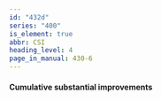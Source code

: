 ```yaml
---
id: "432d"
series: "400"
is_element: true
abbr: CSI
heading_level: 4
page_in_manual: 430-6
---
```


#### Cumulative substantial improvements